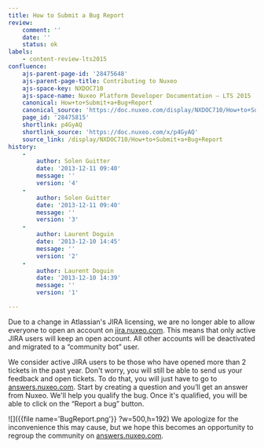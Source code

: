```yaml
---
title: How to Submit a Bug Report
review:
    comment: ''
    date: ''
    status: ok
labels:
    - content-review-lts2015
confluence:
    ajs-parent-page-id: '28475648'
    ajs-parent-page-title: Contributing to Nuxeo
    ajs-space-key: NXDOC710
    ajs-space-name: Nuxeo Platform Developer Documentation — LTS 2015
    canonical: How+to+Submit+a+Bug+Report
    canonical_source: 'https://doc.nuxeo.com/display/NXDOC710/How+to+Submit+a+Bug+Report'
    page_id: '28475815'
    shortlink: p4GyAQ
    shortlink_source: 'https://doc.nuxeo.com/x/p4GyAQ'
    source_link: /display/NXDOC710/How+to+Submit+a+Bug+Report
history:
    - 
        author: Solen Guitter
        date: '2013-12-11 09:40'
        message: ''
        version: '4'
    - 
        author: Solen Guitter
        date: '2013-12-11 09:40'
        message: ''
        version: '3'
    - 
        author: Laurent Doguin
        date: '2013-12-10 14:45'
        message: ''
        version: '2'
    - 
        author: Laurent Doguin
        date: '2013-12-10 14:39'
        message: ''
        version: '1'

---
```

<span style="color: rgb(34,34,34);text-decoration: none;">Due to a change in Atlassian's JIRA licensing, we are no longer able to allow everyone to open an account on [jira.nuxeo.com](http://jira.nuxeo.com). This means that only active JIRA users will keep an open account. All other accounts will be deactivated and migrated to a &ldquo;community bot&rdquo; user.</span>

<span style="color: rgb(34,34,34);text-decoration: none;">We consider active JIRA users to be those who have opened more than 2 tickets in the past year.</span>
<span style="color: rgb(34,34,34);text-decoration: none;">Don't worry, you will still be able to send us your feedback and open tickets. To do that, you will just have to go to [answers.nuxeo.com](http://answers.nuxeo.com). Start by creating a question and you&rsquo;ll get an answer from Nuxeo. We'll help you qualify the bug. Once it's qualified, you will be able to click on the &ldquo;Report a bug&rdquo; button.</span>

![]({{file name='BugReport.png'}} ?w=500,h=192)
<span style="color: rgb(34,34,34);text-decoration: none;">We apologize for the inconvenience this may cause, but we hope this becomes an opportunity to regroup the community on [answers.nuxeo.com](http://answers.nuxeo.com).</span>